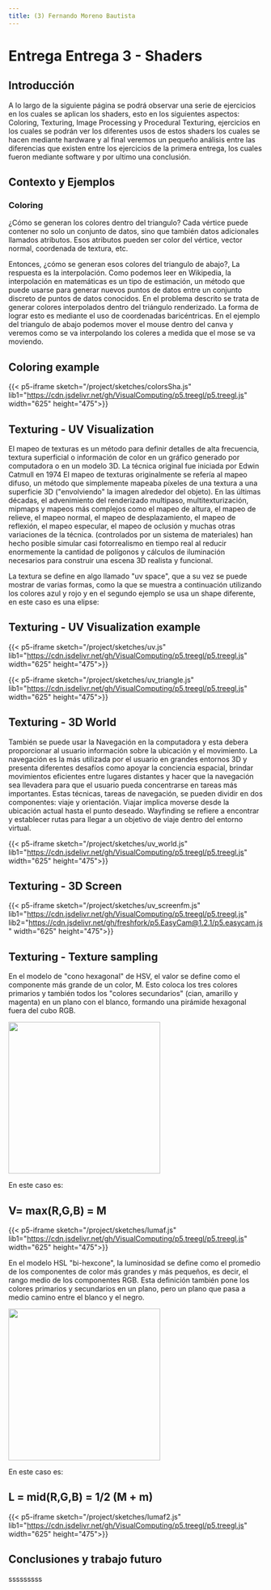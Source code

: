 ```yaml
---
title: (3) Fernando Moreno Bautista
---
```


# Entrega Entrega 3 - Shaders
## Introducción

A lo largo de la siguiente página se podrá observar una serie de ejercicios en los cuales se aplican los shaders, esto en los siguientes aspectos: Coloring, Texturing, Image Processing y Procedural Texturing, ejercicios en los cuales se podrán ver los diferentes usos de estos shaders los cuales se hacen mediante hardware y al final veremos un pequeño análisis entre las diferencias que existen entre los ejercicios de la primera entrega, los cuales fueron mediante software y por ultimo una conclusión.

## Contexto y Ejemplos

### Coloring

¿Cómo se generan los colores dentro del triangulo? Cada vértice puede contener no solo un conjunto de datos, sino que también datos adicionales llamados atributos. Esos atributos pueden ser color del vértice, vector normal, coordenada de textura, etc.

Entonces, ¿cómo se generan esos colores del triangulo de abajo?, La respuesta es la interpolación. Como podemos leer en Wikipedia, la interpolación en matemáticas es un tipo de estimación, un método que puede usarse para generar nuevos puntos de datos entre un conjunto discreto de puntos de datos conocidos. En el problema descrito se trata de generar colores interpolados dentro del triángulo renderizado. La forma de lograr esto es mediante el uso de coordenadas baricéntricas.
En el ejemplo del triangulo de abajo podemos mover el mouse dentro del canva y veremos como se va interpolando los coleres a medida que el mose se va moviendo.

## Coloring example

{{< p5-iframe sketch="/project/sketches/colorsSha.js" lib1="https://cdn.jsdelivr.net/gh/VisualComputing/p5.treegl/p5.treegl.js" width="625" height="475">}}

## Texturing - UV Visualization

El mapeo de texturas es un método para definir detalles de alta frecuencia, textura superficial o información de color en un gráfico generado por computadora o en un modelo 3D. La técnica original fue iniciada por Edwin Catmull en 1974
El mapeo de texturas originalmente se refería al mapeo difuso, un método que simplemente mapeaba píxeles de una textura a una superficie 3D ("envolviendo" la imagen alrededor del objeto). En las últimas décadas, el advenimiento del renderizado multipaso, multitexturización, mipmaps y mapeos más complejos como el mapeo de altura, el mapeo de relieve, el mapeo normal, el mapeo de desplazamiento, el mapeo de reflexión, el mapeo especular, el mapeo de oclusión y muchas otras variaciones de la técnica. (controlados por un sistema de materiales) han hecho posible simular casi fotorrealismo en tiempo real al reducir enormemente la cantidad de polígonos y cálculos de iluminación necesarios para construir una escena 3D realista y funcional.

La textura se define en algo llamado "uv space", que a su vez se puede mostrar de varias formas, como la que se muestra a continuación utilizando los colores azul y rojo y en el segundo ejemplo se usa un shape diferente, en este caso es una elipse:
## Texturing - UV Visualization example

{{< p5-iframe sketch="/project/sketches/uv.js" lib1="https://cdn.jsdelivr.net/gh/VisualComputing/p5.treegl/p5.treegl.js" width="625" height="475">}}

{{< p5-iframe sketch="/project/sketches/uv_triangle.js" lib1="https://cdn.jsdelivr.net/gh/VisualComputing/p5.treegl/p5.treegl.js" width="625" height="475">}}

## Texturing - 3D World

También se puede usar la Navegación en la computadora y esta debera proporcionar al usuario información sobre la ubicación y el movimiento. La navegación es la más utilizada por el usuario en grandes entornos 3D y presenta diferentes desafíos como apoyar la conciencia espacial, brindar movimientos eficientes entre lugares distantes y hacer que la navegación sea llevadera para que el usuario pueda concentrarse en tareas más importantes. Estas técnicas, tareas de navegación, se pueden dividir en dos componentes: viaje y orientación. Viajar implica moverse desde la ubicación actual hasta el punto deseado. Wayfinding se refiere a encontrar y establecer rutas para llegar a un objetivo de viaje dentro del entorno virtual.

{{< p5-iframe sketch="/project/sketches/uv_world.js" lib1="https://cdn.jsdelivr.net/gh/VisualComputing/p5.treegl/p5.treegl.js" width="625" height="475">}}

## Texturing - 3D Screen

{{< p5-iframe sketch="/project/sketches/uv_screenfm.js" lib1="https://cdn.jsdelivr.net/gh/VisualComputing/p5.treegl/p5.treegl.js" lib2="https://cdn.jsdelivr.net/gh/freshfork/p5.EasyCam@1.2.1/p5.easycam.js" width="625" height="475">}}

## Texturing - Texture sampling

En el modelo de "cono hexagonal" de HSV, el valor se define como el componente más grande de un color, M. Esto coloca los tres colores primarios y también todos los "colores secundarios" (cian, amarillo y magenta) en un plano con el blanco, formando una pirámide hexagonal fuera del cubo RGB.

<img src="/project/sketches/hsv.jpg" width="300" />  

En este caso es: 
## V= max(R,G,B) = M 
{{< p5-iframe sketch="/project/sketches/lumaf.js" lib1="https://cdn.jsdelivr.net/gh/VisualComputing/p5.treegl/p5.treegl.js" width="625" height="475">}}

En el modelo HSL "bi-hexcone", la luminosidad se define como el promedio de los componentes de color más grandes y más pequeños, es decir, el rango medio de los componentes RGB. Esta definición también pone los colores primarios y secundarios en un plano, pero un plano que pasa a medio camino entre el blanco y el negro.

<img src="/project/sketches/hsl.jpg" width="300" />  

En este caso es: 
## L = mid(R,G,B) = 1/2 (M + m)

{{< p5-iframe sketch="/project/sketches/lumaf2.js" lib1="https://cdn.jsdelivr.net/gh/VisualComputing/p5.treegl/p5.treegl.js" width="625" height="475">}}

## Conclusiones y trabajo futuro

sssssssss
